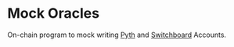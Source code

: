# Mock Oracles
On-chain program to mock writing [Pyth](https://pyth.network/) and [Switchboard](https://switchboard.xyz/) Accounts.
